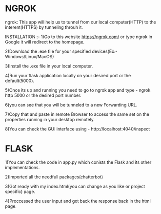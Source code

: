 # NGROK


ngrok: This app will help us to tunnel from our local computer(HTTP) to the interent(HTTPS) by tunneling throuh it.

INSTALLATION :-
1)Go to this website https://ngrok.com/ or type ngrok in Google it will redirect to the homepage.

2)Download the .exe file for your specified devices(Ex:- Windows/Linux/MacOS)

3)Install the .exe file in your local computer.

4)Run your flask application locally on your desired port or the default(5000).

5)Once its up and running you need to go to ngrok app and type - ngrok http 5000 or the desired port number.

6)you can see that you will be tunneled to a new Forwarding URL.

7)Copy that and paste in remote Browser to access the same set on the properties running in your desktop remotely.

8)You can check the GUI interface using - http://localhost:4040/inspect


# FLASK

1)You can check the code in app.py which conists the Flask and its other implementations.

2)Imported all the needfull packages(chatterbot)

3)Got ready with my index.html(you can change as you like or project specific) page.

4)Proccessed the user input and got back the response back in the html page.
